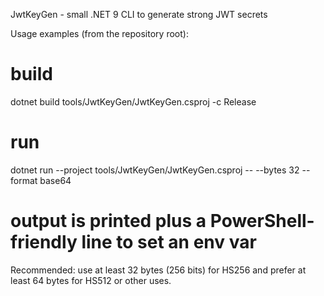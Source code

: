 JwtKeyGen - small .NET 9 CLI to generate strong JWT secrets

Usage examples (from the repository root):

# build

dotnet build tools/JwtKeyGen/JwtKeyGen.csproj -c Release

# run

dotnet run --project tools/JwtKeyGen/JwtKeyGen.csproj -- --bytes 32 --format base64

# output is printed plus a PowerShell-friendly line to set an env var

Recommended: use at least 32 bytes (256 bits) for HS256 and prefer at least 64 bytes for HS512 or other uses.
